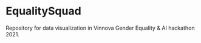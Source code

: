 # EqualitySquad
Repository for data visualization in Vinnova Gender Equality &amp; AI hackathon 2021.
